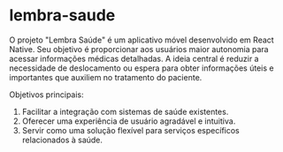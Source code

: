 # lembra-saude

O projeto "Lembra Saúde" é um aplicativo móvel desenvolvido em React Native. Seu objetivo é proporcionar aos usuários maior autonomia para acessar informações médicas detalhadas. A ideia central é reduzir a necessidade de deslocamento ou espera para obter informações úteis e importantes que auxiliem no tratamento do paciente.

Objetivos principais:
1. Facilitar a integração com sistemas de saúde existentes.
2. Oferecer uma experiência de usuário agradável e intuitiva.
3. Servir como uma solução flexível para serviços específicos relacionados à saúde.
